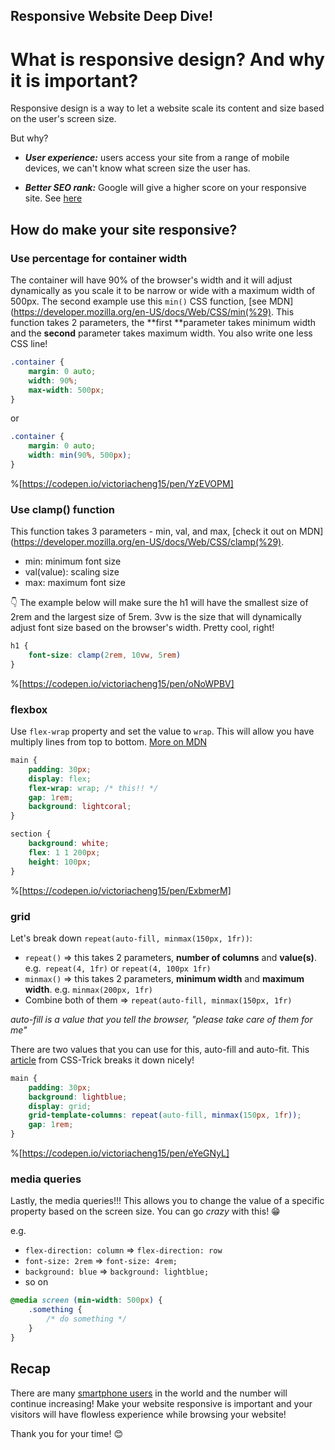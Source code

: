 ## Responsive Website Deep Dive!

# What is responsive design? And why it is important?

Responsive design is a way to let a website scale its content and size based on the user's screen size. 

But why? 

- ***User experience:*** users access your site from a range of mobile devices, we can't know what screen size the user has.

- ***Better SEO rank:*** Google will give a higher score on your responsive site. See [here](https://www.synapseinteractive.com/does-google-give-seo-preference-to-responsive-mobile-websites/231)


## How do make your site responsive?

### Use percentage for container width

The container will have 90% of the browser's width and it will adjust dynamically as you scale it to be narrow or wide with a maximum width of 500px. The second example use this `min()` CSS function, [see MDN](https://developer.mozilla.org/en-US/docs/Web/CSS/min(%29). This function takes 2 parameters, the **first **parameter takes minimum width and the **second** parameter takes maximum width. You also write one less CSS line! 

```css
.container {
    margin: 0 auto;
    width: 90%;
    max-width: 500px;
}
``` 
or

```css
.container {
    margin: 0 auto; 
    width: min(90%, 500px);
}
``` 
%[https://codepen.io/victoriacheng15/pen/YzEVOPM]

### Use clamp() function
This function takes 3 parameters - min, val, and max, [check it out on MDN](https://developer.mozilla.org/en-US/docs/Web/CSS/clamp(%29).

- min: minimum font size
- val(value): scaling size
- max: maximum font size

👇 The example below will make sure the h1 will have the smallest size of 2rem and the largest size of 5rem. 3vw is the size that will dynamically adjust font size based on the browser's width. Pretty cool, right!

```css
h1 {
    font-size: clamp(2rem, 10vw, 5rem)
}
``` 

%[https://codepen.io/victoriacheng15/pen/oNoWPBV]

### flexbox

Use `flex-wrap` property and set the value to `wrap`. This will allow you have multiply lines from top to bottom. [More on MDN](https://developer.mozilla.org/en-US/docs/Web/CSS/flex-wrap)

```css
main {
	padding: 30px;
	display: flex;
	flex-wrap: wrap; /* this!! */
	gap: 1rem;
	background: lightcoral;
}

section {
	background: white;
	flex: 1 1 200px;
	height: 100px;
}
``` 

%[https://codepen.io/victoriacheng15/pen/ExbmerM]

### grid

Let's break down `repeat(auto-fill, minmax(150px, 1fr))`:

- `repeat()` => this takes 2 parameters, **number of columns** and **value(s)**. e.g.` repeat(4, 1fr)` or `repeat(4, 100px 1fr)`
- `minmax()` => this takes 2 parameters, **minimum width** and **maximum width**. e.g. `minmax(200px, 1fr)`
- Combine both of them => `repeat(auto-fill, minmax(150px, 1fr)`

*auto-fill is a value that you tell the browser, "please take care of them for me"*

There are two values that you can use for this, auto-fill and auto-fit. This [article](https://css-tricks.com/auto-sizing-columns-css-grid-auto-fill-vs-auto-fit/) from CSS-Trick breaks it down nicely!

```css
main {
	padding: 30px;
	background: lightblue;
	display: grid;
	grid-template-columns: repeat(auto-fill, minmax(150px, 1fr));
	gap: 1rem;
}

``` 

%[https://codepen.io/victoriacheng15/pen/eYeGNyL]

### media queries

Lastly, the media queries!!! This allows you to change the value of a specific property based on the screen size. You can go *crazy* with this! 😁

e.g. 

- `flex-direction: column` => `flex-direction: row`
- `font-size: 2rem` => `font-size: 4rem;`
- `background: blue` => `background: lightblue;`
- so on

```css
@media screen (min-width: 500px) {
	.something {
		/* do something */
	}
}
``` 

## Recap

There are many [smartphone users](https://www.bankmycell.com/blog/how-many-phones-are-in-the-world#:~:text=In%202022%2C%20including%20both%20smart,the%20world%20cell%20phone%20owners.) in the world and the number will continue increasing! Make your website responsive is important and your visitors will have flowless experience while browsing your website!

Thank you for your time! 😊